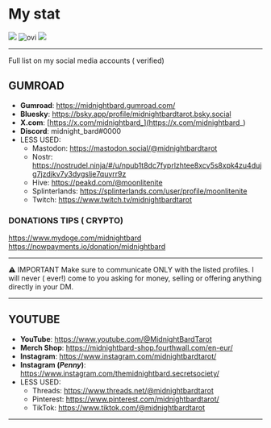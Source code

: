 # My stat
<img src="https://github-readme-stats.vercel.app/api?username=midnightbard&theme=gotham&show=reviews,discussions_started,discussions_answered,prs_merged,prs_merged_percentage&show_icons=true&custom_title=Github" />

<img src="https://github-readme-stats.vercel.app/api/top-langs/?username=midnightbard&&show_icons=true&locale=en&theme=gotham" alt="ovi" />

<img src="https://github-profile-trophy.vercel.app/?username=midnightbard&column=4&title=-Stars,-Followers,-PullRequest,-Reviews&theme=darkhub" />

---

Full list on my social media accounts ( verified) 

## GUMROAD

- **Gumroad**: https://midnightbard.gumroad.com/
- **Bluesky**: https://bsky.app/profile/midnightbardtarot.bsky.social
- **X.com**: [https://x.com/midnightbard_](https://x.com/midnightbard_) 
- **Discord**:  midnight_bard#0000
- LESS USED: 
  - Mastodon: <a rel="me" href="https://mastodon.social/@midnightbardtarot">https://mastodon.social/@midnightbardtarot</a>
  - Nostr: https://nostrudel.ninja/#/u/npub1t8dc7fyprlzhtee8xcv5s8xpk4zu4dujg7jzdjkv7y3dygslje7quyrr9z
  - Hive: https://peakd.com/@moonlitenite
  - Splinterlands: https://splinterlands.com/user/profile/moonlitenite
  - Twitch: https://www.twitch.tv/midnightbardtarot

### DONATIONS TIPS ( CRYPTO) 
https://www.mydoge.com/midnightbard
https://nowpayments.io/donation/midnightbard

---
 
⚠️ IMPORTANT 
Make sure to communicate ONLY with the listed profiles. I will never ( ever!) come to you asking for money, selling or offering anything directly in your DM.
 
---

 ## YOUTUBE

- **YouTube**: https://www.youtube.com/@MidnightBardTarot
- **Merch Shop**: https://midnightbard-shop.fourthwall.com/en-eur/
- **Instagram**: https://www.instagram.com/midnightbardtarot/
- **Instagram (*Penny*)**: https://www.instagram.com/themidnightbard.secretsociety/
- LESS USED: 
  - Threads: https://www.threads.net/@midnightbardtarot 
  - Pinterest: https://www.pinterest.com/midnightbardtarot/ 
  - TikTok: https://www.tiktok.com/@midnightbardtarot 

---
